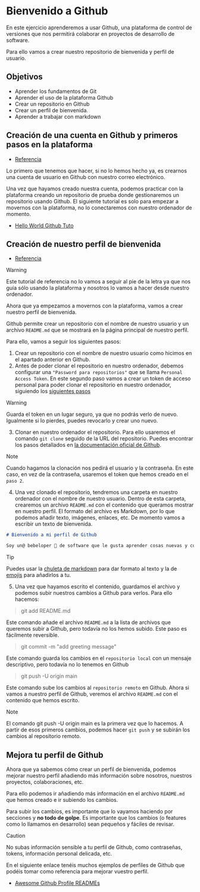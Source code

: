 # Bienvenido a Github

En este ejercicio aprenderemos a usar Github, una plataforma de control de versiones que nos permitirá colaborar en proyectos de desarrollo de software.

Para ello vamos a crear nuestro repositorio de bienvenida y perfil de usuario.

## Objetivos

- Aprender los fundamentos de Git
- Aprender el uso de la plataforma Github
- Crear un repositorio en Github
- Crear un perfil de bienvenida.
- Aprender a trabajar con markdown

## Creación de una cuenta en Github y primeros pasos en la plataforma

- [Referencia](https://docs.github.com/en/get-started/start-your-journey/creating-an-account-on-github#signing-up-for-a-new-personal-account)

Lo primero que tenemos que hacer, si no lo hemos hecho ya, es crearnos una cuenta de usuario en Github con nuestro correo electrónico.

Una vez que hayamos creado nuestra cuenta, podemos practicar con la plataforma creando un repositorio de prueba donde gestionaremos un repositorio usando Github. El siguiente tutorial es solo para empezar a movernos con la plataforma, no lo conectaremos con nuestro ordenador de momento.

- [Hello World Github Tuto](https://docs.github.com/en/get-started/start-your-journey/hello-world)

## Creación de nuestro perfil de bienvenida

- [Referencia](https://docs.github.com/en/get-started/start-your-journey/setting-up-your-profile)

> [!WARNING]
> Este tutorial de referencia no lo vamos a seguir al pie de la letra ya que nos guía sólo usando la plataforma y nosotros lo vamos a hacer desde nuestro ordenador.

Ahora que ya empezamos a movernos con la plataforma, vamos a crear nuestro perfil de bienvenida.

Github permite crear un repositorio con el nombre de nuestro usuario y un archivo `README.md` que se mostrará en la página principal de nuestro perfil.

Para ello, vamos a seguir los siguientes pasos:

1. Crear un repositorio con el nombre de nuestro usuario como hicimos en el apartado anterior en Github.
2. Antes de poder clonar el repositorio en nuestro ordenador, debemos configurar una `"Password para repositorios"` que se llama `Personal Access Token`. En este segundo paso vamos a crear un token de acceso personal para poder clonar el repositorio en nuestro ordenador, siguiendo los [siguientes pasos](https://docs.github.com/en/authentication/keeping-your-account-and-data-secure/managing-your-personal-access-tokens#creating-a-fine-grained-personal-access-token)

> [!WARNING]
> Guarda el token en un lugar seguro, ya que no podrás verlo de nuevo. Igualmente si lo pierdes, puedes revocarlo y crear uno nuevo.

3. Clonar en nuestro ordenador el repositorio. Para ello usaremos el comando `git clone` seguido de la URL del repositorio. Puedes encontrar los pasos detallados en [la documentación oficial de Github](https://docs.github.com/en/repositories/creating-and-managing-repositories/cloning-a-repository?tool=webui&platform=windows#cloning-an-empty-repository).

> [!NOTE]
> Cuando hagamos la clonación nos pedirá el usuario y la contraseña. En este caso, en vez de la contraseña, usaremos el token que hemos creado en el `paso 2`.

4. Una vez clonado el repositorio, tendremos una carpeta en nuestro ordenador con el nombre de nuestro usuario. Dentro de esta carpeta, crearemos un archivo `README.md` con el contenido que queramos mostrar en nuestro perfil. El formato del archivo es Markdown, por lo que podemos añadir texto, imágenes, enlaces, etc. De momento vamos a escribir un texto de bienvenida.

```md
# Bienvenido a mi perfil de Github

Soy un@ bebeloper 🤠 de software que le gusta aprender cosas nuevas y compartir conocimiento. En este perfil encontrarás mis proyectos personales y colaboraciones en proyectos de código abierto.
```

> [!TIP]
> Puedes usar la [chuleta de markdown](https://www.markdownguide.org/cheat-sheet/) para dar formato al texto y la de [emojis](https://www.webfx.com/tools/emoji-cheat-sheet/) para añadirlos a tu.

5. Una vez que hayamos escrito el contenido, guardamos el archivo y podemos subir nuestros cambios a Github para verlos. Para ello hacemos:

> git add README.md

Este comando añade el archivo `README.md` a la lista de archivos que queremos subir a Github, pero todavía no los hemos subido. Este paso es fácilmente reversible.

> git commit -m "add greeting message"

Este comando guarda los cambios en el `repositorio local` con un mensaje descriptivo, pero todavía no lo tenemos en Github

> git push -U origin main

Este comando sube los cambios al `repositorio remoto` en Github. Ahora si vamos a nuestro perfil de Github, veremos el archivo `README.md` con el contenido que hemos escrito.

> [!NOTE]
> El comando git push -U origin main es la primera vez que lo hacemos. A partir de esos primeros cambios, podemos hacer `git push` y se subirán los cambios al repositorio remoto.

## Mejora tu perfil de Github

Ahora que ya sabemos cómo crear un perfil de bienvenida, podemos mejorar nuestro perfil añadiendo más información sobre nosotros, nuestros proyectos, colaboraciones, etc.

Para ello podemos ir añadiendo más información en el archivo `README.md` que hemos creado e ir subiendo los cambios.

Para subir los cambios, es importante que lo vayamos haciendo por secciones y **no todo de golpe**. Es importante que los cambios (o features como lo llamamos en desarrollo) sean pequeños y fáciles de revisar.

> [!CAUTION]
> No subas información sensible a tu perfil de Github, como contraseñas, tokens, información personal delicada, etc.

En el siguiente enlace tenéis muchos ejemplos de perfiles de Github que podéis tomar como referencia para mejorar vuestro perfil.

- [Awesome Github Profile READMEs](https://zzetao.github.io/awesome-github-profile/)
